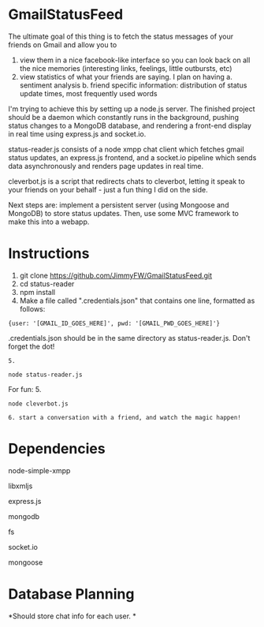 GmailStatusFeed
===============
The ultimate goal of this thing is to fetch the status messages of your friends on Gmail and allow you to

1. view them in a nice facebook-like interface so you can look back on all the nice memories
(interesting links, feelings, little outbursts, etc)
2. view statistics of what your friends are saying. I plan on having
    a. sentiment analysis
    b. friend specific information: distribution of status update times, most frequently used words

I'm trying to achieve this by setting up a node.js server. The finished project should be a daemon
which constantly runs in the background, pushing status changes to a MongoDB database, and rendering
a front-end display in real time using express.js and socket.io.

status-reader.js consists of a node xmpp chat client which fetches gmail status updates,
an express.js frontend, and a socket.io pipeline which sends data asynchronously
and renders page updates in real time.

cleverbot.js is a script that redirects chats to cleverbot, letting it speak to your friends
on your behalf - just a fun thing I did on the side.

Next steps are: implement a persistent server (using Mongoose and MongoDB) to store status updates.
Then, use some MVC framework to make this into a webapp.

Instructions
===============
1. git clone https://github.com/JimmyFW/GmailStatusFeed.git
2. cd status-reader
3. npm install
4. Make a file called ".credentials.json" that contains one line, formatted as follows:

```
{user: '[GMAIL_ID_GOES_HERE]', pwd: '[GMAIL_PWD_GOES_HERE]'}
```

.credentials.json should be in the same directory as status-reader.js. Don't forget the dot!

    5.
```
node status-reader.js
```

For fun:
    5. 

```
node cleverbot.js
```

    6. start a conversation with a friend, and watch the magic happen!


Dependencies
===============
node-simple-xmpp

libxmljs

express.js

mongodb

fs

socket.io

mongoose

Database Planning
===============
*Should store chat info for each user.
*
